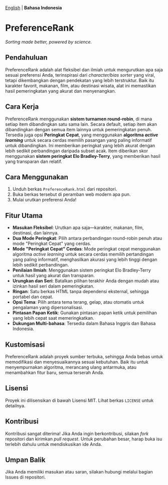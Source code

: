 [English](https://github.com/mahalisyarifuddin/PreferenceRank) | **Bahasa Indonesia**

# PreferenceRank
*Sorting made better, powered by science.*

## Pendahuluan
PreferenceRank adalah alat fleksibel dan ilmiah untuk mengurutkan apa saja sesuai preferensi Anda, terinspirasi dari *character/bias sorter* yang viral, tetapi dikembangkan dengan pendekatan yang lebih terstruktur. Baik itu karakter favorit, makanan, film, atau destinasi wisata, alat ini memastikan hasil pemeringkatan yang akurat dan menyenangkan.

## Cara Kerja
PreferenceRank menggunakan **sistem turnamen round-robin**, di mana setiap item dibandingkan satu sama lain. Secara default, setiap item akan dibandingkan dengan semua item lainnya untuk pemeringkatan penuh. Tersedia juga opsi **Peringkat Cepat**, yang menggunakan **algoritma *active learning*** untuk secara cerdas memilih pasangan yang paling informatif untuk dibandingkan. Ini memberikan peringkat yang lebih akurat dengan lebih sedikit perbandingan daripada subset acak. Item diberikan skor menggunakan **sistem peringkat Elo Bradley-Terry**, yang memberikan hasil yang transparan dan relatif.

## Cara Menggunakan
1. Unduh berkas `PreferenceRank.html` dari repositori.
2. Buka berkas tersebut di peramban web modern apa pun.
3. Mulai urutkan preferensi Anda!

## Fitur Utama
- **Masukan Fleksibel**: Urutkan apa saja—karakter, makanan, film, destinasi, dan lainnya.
- **Dua Mode Peringkat**: Pilih antara perbandingan round-robin penuh atau mode "Peringkat Cepat" yang cerdas.
- **Mode "Peringkat Cepat" Cerdas**: Mode peringkat cepat menggunakan algoritma *active learning* untuk secara cerdas memilih pertandingan yang paling informatif, menghasilkan akurasi yang lebih tinggi dengan lebih sedikit perbandingan.
- **Penilaian Ilmiah**: Menggunakan sistem peringkat Elo Bradley-Terry untuk hasil yang akurat dan transparan.
- **Urungkan dan Seri**: Batalkan pilihan terakhir Anda dengan mudah atau izinkan hasil seri dalam pemeringkatan.
- **Ringan**: Satu berkas HTML tanpa dependensi eksternal, sehingga portabel dan cepat.
- **Opsi Tema**: Pilih antara tema terang, gelap, atau otomatis untuk pengalaman yang dipersonalisasi.
- **Pintasan Papan Ketik**: Gunakan pintasan papan ketik untuk pemilihan yang lebih cepat saat memeringkatkan.
- **Dukungan Multi-bahasa**: Tersedia dalam Bahasa Inggris dan Bahasa Indonesia.

## Kustomisasi
PreferenceRank adalah proyek sumber terbuka, sehingga Anda bebas untuk memodifikasi dan menyesuaikannya sesuai kebutuhan. Baik itu untuk menyempurnakan algoritma, merancang ulang antarmuka, atau menambahkan fitur baru, semua terserah Anda.

## Lisensi
Proyek ini dilisensikan di bawah Lisensi MIT. Lihat berkas `LICENSE` untuk detailnya.

## Kontribusi
Kontribusi sangat diterima! Jika Anda ingin berkontribusi, silakan *fork* repositori dan kirimkan *pull request*. Untuk perubahan besar, harap buka isu terlebih dahulu untuk mendiskusikan ide Anda.

## Umpan Balik
Jika Anda memiliki masukan atau saran, silakan hubungi melalui bagian Issues di repositori.
